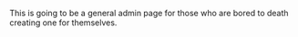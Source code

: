 This is going to be a general admin page for those who are bored to death creating one for themselves.